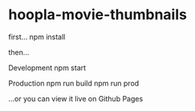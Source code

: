 # hoopla-movie-thumbnails

first...
npm install

then...

Development
npm start

Production
npm run build
npm run prod


...or you can view it live on Github Pages
